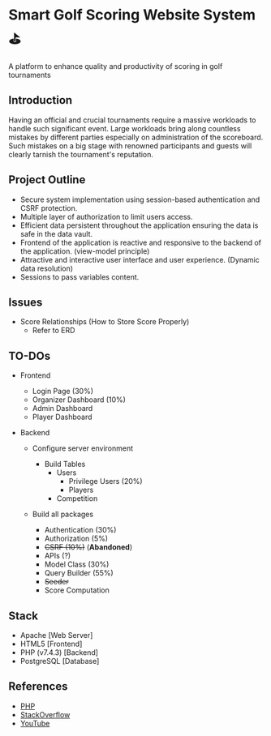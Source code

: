 # Smart Golf Scoring Website System ⛳

A platform to enhance quality and productivity of scoring in golf tournaments

## Introduction

Having an official and crucial tournaments require a massive workloads to handle such significant event. Large workloads bring along countless mistakes by different parties especially on administration of the scoreboard. Such mistakes on a big stage with renowned participants and guests will clearly tarnish the tournament's reputation.

## Project Outline
- Secure system implementation using session-based authentication and CSRF protection.
- Multiple layer of authorization to limit users access.
- Efficient data persistent throughout the application ensuring the data is safe in the data vault.
- Frontend of the application is reactive and responsive to the backend of the application. (view-model principle)
- Attractive and interactive user interface and user experience. (Dynamic data resolution)
- Sessions to pass variables content.

## Issues
- Score Relationships (How to Store Score Properly)
  - Refer to ERD

## TO-DOs
- Frontend
  - Login Page (30%)
  - Organizer Dashboard (10%)
  - Admin Dashboard
  - Player Dashboard

- Backend
  - Configure server environment
    - Build Tables
      - Users
        - Privilege Users (20%)
        - Players
      - Competition
  
  - Build all packages
    - Authentication (30%)
    - Authorization (5%)
    - ~~CSRF (10%)~~ (__Abandoned__)
    - APIs (?)
    - Model Class (30%)
    - Query Builder (55%)
    - ~~Seeder~~
    - Score Computation

## Stack

- Apache [Web Server]
- HTML5 [Frontend]
- PHP (v7.4.3) [Backend]
- PostgreSQL [Database]

## References

- [PHP](https://www.php.net/)
- [StackOverflow](https://stackoverflow.com/)
- [YouTube](https://www.youtube.com/)
